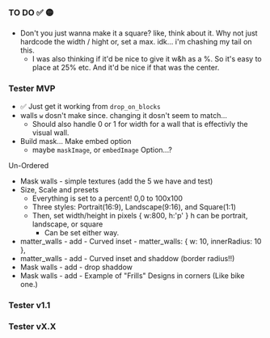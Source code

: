 ### TO DO ✅ 🟡
- Don't you just wanna make it a square? like, think about it. Why not just hardcode the width / hight or, set a max. idk... i'm chashing my tail on this. 
  - I was also thinking if it'd be nice to give it w&h as a %. So it's easy to place at 25% etc. And it'd be nice if that was the center.

### Tester MVP
- ✅ Just get it working from `drop_on_blocks`
- walls `w` dosn't make since. changing it dosn't seem to match...
  - Should also handle 0 or 1 for width for a wall that is effectivly the visual wall.
- Build mask... Make embed option
  - maybe `maskImage`, or `embedImage` Option...?

Un-Ordered
- Mask walls - simple textures (add the 5 we have and test)
- Size, Scale and presets
  - Everything is set to a percent! 0,0 to 100x100
  - Three styles: Portrait(16:9), Landscape(9:16), and Square(1:1)
  - Then, set width/height in pixels { w:800, h:'p' } h can be portrait, landscape, or square
    - Can be set either way. 
- matter_walls - add - Curved inset -   matter_walls: { w: 10, innerRadius: 10 },
- matter_walls - add - Curved inset and shaddow (border radius!!)
- Mask walls - add - drop shaddow
- Mask walls - add - Example of "Frills" Designs in corners (Like bike one.)

### Tester v1.1

### Tester vX.X